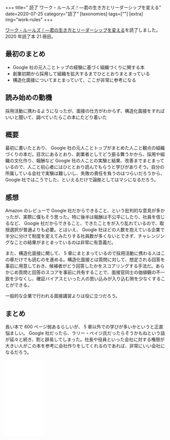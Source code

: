+++
title=" 読了 ワーク・ルールズ！―君の生き方とリーダーシップを変える"
date=2020-07-25
category="読了"
[taxonomies]
tags=[""]
[extra]
img="work-rules"
+++

[ワーク・ルールズ！―君の生き方とリーダーシップを変える](https://amzn.to/39mZTYI)を読了しました。2020 年読了本 21 冊目。

## 最初のまとめ

* Google 社の元人ことトップの経験に基づく組織づくりに関する本
* 創業初期から採用して組織を拡大するまでひととおりまとまっている
* 構造化面接についてまとまっていて、ここが非常に参考になる

## 読み始めの動機

採用活動に携わるようになったが、面接の仕方がわからず、構造化面接をすればいいと聞いて、調べていたらこの本にたどり着いた

## 概要

最初に書いたとおり、 Google 社の元人ことトップがまとめた人こと観点の組織づくりの本だ。目次にあるとおり、創業者としてどう振る舞うかから、採用や組織の文化作り、報酬など Google 社の人ことの実験と結果、改善までまとまっているので、人こと初心者にはひととおり読んでもらうと学びがありそう。自分の所属している会社で実験は難しいし、失敗の責任を負うのはつらいだろうから、 Google 社ではこうでした、といえるだけで論拠としてはマシになるだろう。

## 感想

Amazon のレビューで Google 社だからできること、という批判的な意見が多かったが、実際に僕もそう思った。特に後半は報酬は不公平にしたり、社員を信じるなど、 Google 社だからできること、できたことをが入り乱れているので、取捨選択が普通よりも必要。とはいえ、 Google 社ほどの人数を抱えている企業で半分に分けて制度を変えてみたりする社員数が多くないとできず、チャレンジングなことの結果がまとまっているのは非常に有意義だ。

また、構造化面接に関して、 5 章にまとまっているので採用活動に携わる人はこの章だけでも読むのを進める。構造化面接とは質問に対して、想定される回答を事前に用意しておき、候補者がどう回答したかをスコアリングする手法だ。あらかじめ質問と回答のスコアを事前に共有することで、面接官同士の価値観の不一致を少なくし、確証バイアスといった人の思い込みが入り込む隙を少なくすることができる。

一般的な企業で行われる面接講習よりは役に立つだろう。

## まとめ

長い本で 600 ページ弱あるらしいが、 5 章以外での学びが多いかというと正直悩ましい。 Google 社だったら、ラリー・ペイジ氏だったらそうかもねという話が延々と続き、割と辟易してしまった。社長や役員といった会社に対する権限が大きい人がこの本を参考に会社作りをしてくれるのであれば、非常にいい会社になるだろう。

<iframe style="width:120px;height:240px;" marginwidth="0" marginheight="0" scrolling="no" frameborder="0" src="//rcm-fe.amazon-adsystem.com/e/cm?lt1=_blank&bc1=000000&IS2=1&bg1=FFFFFF&fc1=000000&lc1=0000FF&t=birdmangai-22&language=ja_JP&o=9&p=8&l=as4&m=amazon&f=ifr&ref=as_ss_li_til&asins=B010UV1QTW&linkId=68d68ce8c3f24e554bd14ab114ed7241"></iframe>

<br>